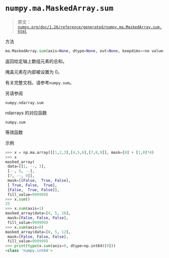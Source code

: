# `numpy.ma.MaskedArray.sum`

> 原文：[`numpy.org/doc/1.26/reference/generated/numpy.ma.MaskedArray.sum.html`](https://numpy.org/doc/1.26/reference/generated/numpy.ma.MaskedArray.sum.html)

方法

```py
ma.MaskedArray.sum(axis=None, dtype=None, out=None, keepdims=<no value>)
```

返回给定轴上数组元素的总和。

掩盖元素在内部被设置为 0。

有关完整文档，请参考`numpy.sum`。

另请参阅

`numpy.ndarray.sum`

ndarrays 的对应函数

`numpy.sum`

等效函数

示例

```py
>>> x = np.ma.array([[1,2,3],[4,5,6],[7,8,9]], mask=[0] + [1,0]*4)
>>> x
masked_array(
 data=[[1, --, 3],
 [--, 5, --],
 [7, --, 9]],
 mask=[[False,  True, False],
 [ True, False,  True],
 [False,  True, False]],
 fill_value=999999)
>>> x.sum()
25
>>> x.sum(axis=1)
masked_array(data=[4, 5, 16],
 mask=[False, False, False],
 fill_value=999999)
>>> x.sum(axis=0)
masked_array(data=[8, 5, 12],
 mask=[False, False, False],
 fill_value=999999)
>>> print(type(x.sum(axis=0, dtype=np.int64)[0]))
<class 'numpy.int64'> 
```
